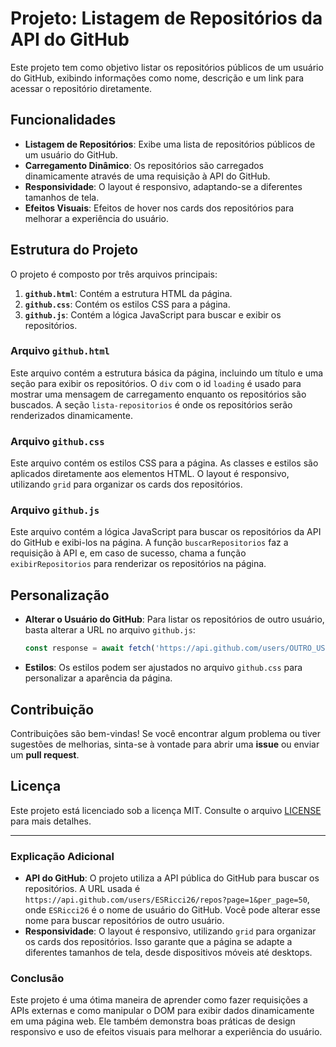 # Projeto: Listagem de Repositórios da API do GitHub

Este projeto tem como objetivo listar os repositórios públicos de um usuário do GitHub, exibindo informações como nome, descrição e um link para
acessar o repositório diretamente.

## Funcionalidades

- **Listagem de Repositórios**: Exibe uma lista de repositórios públicos de um usuário do GitHub.
- **Carregamento Dinâmico**: Os repositórios são carregados dinamicamente através de uma requisição à API do GitHub.
- **Responsividade**: O layout é responsivo, adaptando-se a diferentes tamanhos de tela.
- **Efeitos Visuais**: Efeitos de hover nos cards dos repositórios para melhorar a experiência do usuário.

## Estrutura do Projeto

O projeto é composto por três arquivos principais:

1. **`github.html`**: Contém a estrutura HTML da página.
2. **`github.css`**: Contém os estilos CSS para a página.
3. **`github.js`**: Contém a lógica JavaScript para buscar e exibir os repositórios.

### Arquivo `github.html`

Este arquivo contém a estrutura básica da página, incluindo um título e uma seção para exibir os repositórios. O `div` com o id `loading` é 
usado para mostrar uma mensagem de carregamento enquanto os repositórios são buscados.
A seção `lista-repositorios` é onde os repositórios serão renderizados dinamicamente.

### Arquivo `github.css`

Este arquivo contém os estilos CSS para a página. As classes e estilos são aplicados diretamente aos elementos HTML.
O layout é responsivo, utilizando `grid` para organizar os cards dos repositórios.


### Arquivo `github.js`

Este arquivo contém a lógica JavaScript para buscar os repositórios da API do GitHub e exibi-los na página.
A função `buscarRepositorios` faz a requisição à API e, em caso de sucesso, chama a função `exibirRepositorios` para renderizar os repositórios
na página.

## Personalização

- **Alterar o Usuário do GitHub**: Para listar os repositórios de outro usuário, basta alterar a URL no arquivo `github.js`:
  ```javascript
  const response = await fetch('https://api.github.com/users/OUTRO_USUARIO/repos?page=1&per_page=50');
  ```

- **Estilos**: Os estilos podem ser ajustados no arquivo `github.css` para personalizar a aparência da página.

## Contribuição

Contribuições são bem-vindas! Se você encontrar algum problema ou tiver sugestões de melhorias, sinta-se à vontade para abrir uma **issue** 
ou enviar um **pull request**.

## Licença

Este projeto está licenciado sob a licença MIT. Consulte o arquivo [LICENSE](LICENSE) para mais detalhes.

---

### Explicação Adicional

- **API do GitHub**: O projeto utiliza a API pública do GitHub para buscar os repositórios. A URL usada é `https://api.github.com/users/ESRicci26/repos?page=1&per_page=50`,
onde `ESRicci26` é o nome de usuário do GitHub. Você pode alterar esse nome para buscar repositórios de outro usuário.
- **Responsividade**: O layout é responsivo, utilizando `grid` para organizar os cards dos repositórios.
Isso garante que a página se adapte a diferentes tamanhos de tela, desde dispositivos móveis até desktops.

### Conclusão

Este projeto é uma ótima maneira de aprender como fazer requisições a APIs externas e como manipular o DOM para exibir dados dinamicamente em uma
página web. Ele também demonstra boas práticas de design responsivo e uso de efeitos visuais para melhorar a experiência do usuário.
